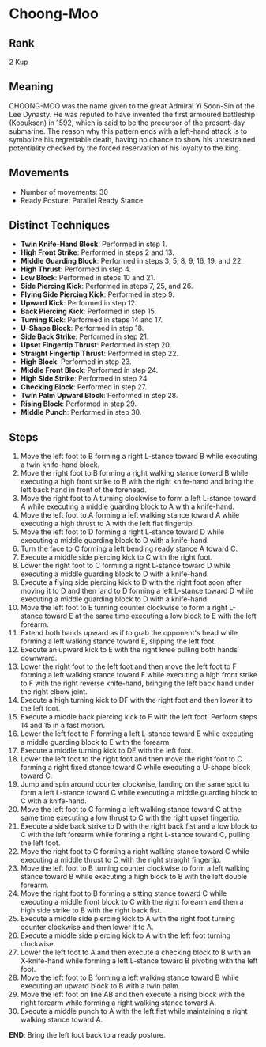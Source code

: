# Choong-Moo

## Rank

2 Kup

## Meaning

CHOONG-MOO was the name given to the great Admiral Yi Soon-Sin of the Lee Dynasty. He was reputed to have invented the first armoured battleship (Kobukson) in 1592, which is said to be the precursor of the present-day submarine. The reason why this pattern ends with a left-hand attack is to symbolize his regrettable death, having no chance to show his unrestrained potentiality checked by the forced reservation of his loyalty to the king.

## Movements

- Number of movements: 30
- Ready Posture: Parallel Ready Stance

## Distinct Techniques

- **Twin Knife-Hand Block**: Performed in step 1.
- **High Front Strike**: Performed in steps 2 and 13.
- **Middle Guarding Block**: Performed in steps 3, 5, 8, 9, 16, 19, and 22.
- **High Thrust**: Performed in step 4.
- **Low Block**: Performed in steps 10 and 21.
- **Side Piercing Kick**: Performed in steps 7, 25, and 26.
- **Flying Side Piercing Kick**: Performed in step 9.
- **Upward Kick**: Performed in step 12.
- **Back Piercing Kick**: Performed in step 15.
- **Turning Kick**: Performed in steps 14 and 17.
- **U-Shape Block**: Performed in step 18.
- **Side Back Strike**: Performed in step 21.
- **Upset Fingertip Thrust**: Performed in step 20.
- **Straight Fingertip Thrust**: Performed in step 22.
- **High Block**: Performed in step 23.
- **Middle Front Block**: Performed in step 24.
- **High Side Strike**: Performed in step 24.
- **Checking Block**: Performed in step 27.
- **Twin Palm Upward Block**: Performed in step 28.
- **Rising Block**: Performed in step 29.
- **Middle Punch**: Performed in step 30.

## Steps

1. Move the left foot to B forming a right L-stance toward B while executing a twin knife-hand block.
2. Move the right foot to B forming a right walking stance toward B while executing a high front strike to B with the right knife-hand and bring the left back hand in front of the forehead.
3. Move the right foot to A turning clockwise to form a left L-stance toward A while executing a middle guarding block to A with a knife-hand.
4. Move the left foot to A forming a left walking stance toward A while executing a high thrust to A with the left flat fingertip.
5. Move the left foot to D forming a right L-stance toward D while executing a middle guarding block to D with a knife-hand.
6. Turn the face to C forming a left bending ready stance A toward C.
7. Execute a middle side piercing kick to C with the right foot.
8. Lower the right foot to C forming a right L-stance toward D while executing a middle guarding block to D with a knife-hand.
9. Execute a flying side piercing kick to D with the right foot soon after moving it to D and then land to D forming a left L-stance toward D while executing a middle guarding block to D with a knife-hand.
10. Move the left foot to E turning counter clockwise to form a right L-stance toward E at the same time executing a low block to E with the left forearm.
11. Extend both hands upward as if to grab the opponent's head while forming a left walking stance toward E, slipping the left foot.
12. Execute an upward kick to E with the right knee pulling both hands downward.
13. Lower the right foot to the left foot and then move the left foot to F forming a left walking stance toward F while executing a high front strike to F with the right reverse knife-hand, bringing the left back hand under the right elbow joint.
14. Execute a high turning kick to DF with the right foot and then lower it to the left foot.
15. Execute a middle back piercing kick to F with the left foot. Perform steps 14 and 15 in a fast motion.
16. Lower the left foot to F forming a left L-stance toward E while executing a middle guarding block to E with the forearm.
17. Execute a middle turning kick to DE with the left foot.
18. Lower the left foot to the right foot and then move the right foot to C forming a right fixed stance toward C while executing a U-shape block toward C.
19. Jump and spin around counter clockwise, landing on the same spot to form a left L-stance toward C while executing a middle guarding block to C with a knife-hand.
20. Move the left foot to C forming a left walking stance toward C at the same time executing a low thrust to C with the right upset fingertip.
21. Execute a side back strike to D with the right back fist and a low block to C with the left forearm while forming a right L-stance toward C, pulling the left foot.
22. Move the right foot to C forming a right walking stance toward C while executing a middle thrust to C with the right straight fingertip.
23. Move the left foot to B turning counter clockwise to form a left walking stance toward B while executing a high block to B with the left double forearm.
24. Move the right foot to B forming a sitting stance toward C while executing a middle front block to C with the right forearm and then a high side strike to B with the right back fist.
25. Execute a middle side piercing kick to A with the right foot turning counter clockwise and then lower it to A.
26. Execute a middle side piercing kick to A with the left foot turning clockwise.
27. Lower the left foot to A and then execute a checking block to B with an X-knife-hand while forming a left L-stance toward B pivoting with the left foot.
28. Move the left foot to B forming a left walking stance toward B while executing an upward block to B with a twin palm.
29. Move the left foot on line AB and then execute a rising block with the right forearm while forming a right walking stance toward A.
30. Execute a middle punch to A with the left fist while maintaining a right walking stance toward A.

**END**: Bring the left foot back to a ready posture.

